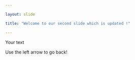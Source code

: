 ```yaml
---

layout: slide

title: "Welcome to our second slide which is updated !"

---
```


Your text

Use the left arrow to go back!
